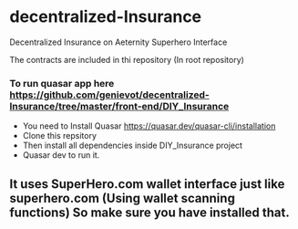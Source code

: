 # decentralized-Insurance
Decentralized Insurance on Aeternity Superhero Interface

The contracts are included in thi repository (In root repository)

### To run quasar app here https://github.com/genievot/decentralized-Insurance/tree/master/front-end/DIY_Insurance

- You need to Install Quasar https://quasar.dev/quasar-cli/installation
- Clone this repsitory
- Then install all dependencies inside DIY_Insurance project
- Quasar dev to run it.

## It uses SuperHero.com wallet interface just like superhero.com (Using wallet scanning functions) So make sure you have installed that.
